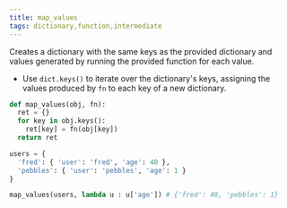 ```yaml
---
title: map_values
tags: dictionary,function,intermediate
---
```


Creates a dictionary with the same keys as the provided dictionary and values generated by running the provided function for each value.

- Use `dict.keys()` to iterate over the dictionary's keys, assigning the values produced by `fn` to each key of a new dictionary.

```py
def map_values(obj, fn):
  ret = {}
  for key in obj.keys():
    ret[key] = fn(obj[key])
  return ret
```

```py
users = {
  'fred': { 'user': 'fred', 'age': 40 },
  'pebbles': { 'user': 'pebbles', 'age': 1 }
}

map_values(users, lambda u : u['age']) # {'fred': 40, 'pebbles': 1}
```
